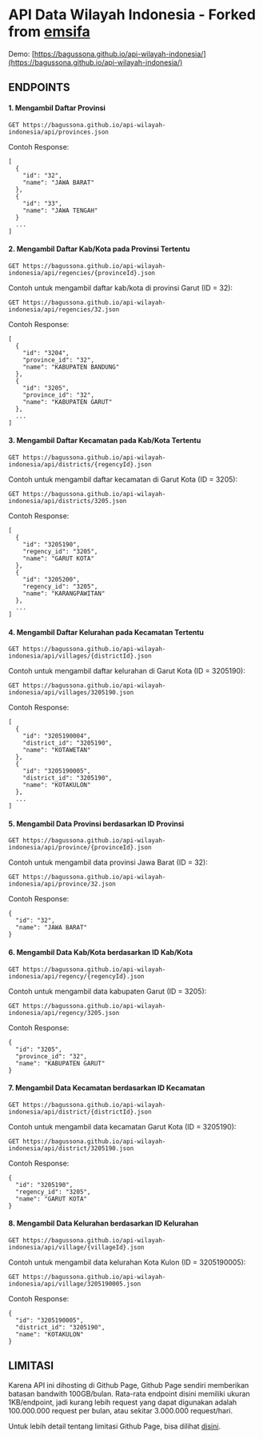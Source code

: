 API Data Wilayah Indonesia - Forked from [emsifa](https://github.com/emsifa/api-wilayah-indonesia)
==========================

Demo: [https://bagussona.github.io/api-wilayah-indonesia/](https://bagussona.github.io/api-wilayah-indonesia/)

## ENDPOINTS

#### 1. Mengambil Daftar Provinsi

```
GET https://bagussona.github.io/api-wilayah-indonesia/api/provinces.json
```

Contoh Response:

```
[
  {
    "id": "32",
    "name": "JAWA BARAT"
  },
  {
    "id": "33",
    "name": "JAWA TENGAH"
  }
  ...
]
```

#### 2. Mengambil Daftar Kab/Kota pada Provinsi Tertentu

```
GET https://bagussona.github.io/api-wilayah-indonesia/api/regencies/{provinceId}.json
```

Contoh untuk mengambil daftar kab/kota di provinsi Garut (ID = 32):

```
GET https://bagussona.github.io/api-wilayah-indonesia/api/regencies/32.json
```

Contoh Response:

```
[
  {
    "id": "3204",
    "province_id": "32",
    "name": "KABUPATEN BANDUNG"
  },
  {
    "id": "3205",
    "province_id": "32",
    "name": "KABUPATEN GARUT"
  },
  ...
]
```

#### 3. Mengambil Daftar Kecamatan pada Kab/Kota Tertentu

```
GET https://bagussona.github.io/api-wilayah-indonesia/api/districts/{regencyId}.json
```

Contoh untuk mengambil daftar kecamatan di Garut Kota (ID = 3205):

```
GET https://bagussona.github.io/api-wilayah-indonesia/api/districts/3205.json
```

Contoh Response:

```
[
  {
    "id": "3205190",
    "regency_id": "3205",
    "name": "GARUT KOTA"
  },
  {
    "id": "3205200",
    "regency_id": "3205",
    "name": "KARANGPAWITAN"
  },
  ...
]
```

#### 4. Mengambil Daftar Kelurahan pada Kecamatan Tertentu

```
GET https://bagussona.github.io/api-wilayah-indonesia/api/villages/{districtId}.json
```

Contoh untuk mengambil daftar kelurahan di Garut Kota (ID = 3205190):

```
GET https://bagussona.github.io/api-wilayah-indonesia/api/villages/3205190.json
```

Contoh Response:

```
[
  {
    "id": "3205190004",
    "district_id": "3205190",
    "name": "KOTAWETAN"
  },
  {
    "id": "3205190005",
    "district_id": "3205190",
    "name": "KOTAKULON"
  },
  ...
]
```

#### 5. Mengambil Data Provinsi berdasarkan ID Provinsi

```
GET https://bagussona.github.io/api-wilayah-indonesia/api/province/{provinceId}.json
```

Contoh untuk mengambil data provinsi Jawa Barat (ID = 32):

```
GET https://bagussona.github.io/api-wilayah-indonesia/api/province/32.json
```

Contoh Response:

```
{
  "id": "32",
  "name": "JAWA BARAT"
}
```

#### 6. Mengambil Data Kab/Kota berdasarkan ID Kab/Kota

```
GET https://bagussona.github.io/api-wilayah-indonesia/api/regency/{regencyId}.json
```

Contoh untuk mengambil data kabupaten Garut (ID = 3205):

```
GET https://bagussona.github.io/api-wilayah-indonesia/api/regency/3205.json
```

Contoh Response:

```
{
  "id": "3205",
  "province_id": "32",
  "name": "KABUPATEN GARUT"
}
```

#### 7. Mengambil Data Kecamatan berdasarkan ID Kecamatan

```
GET https://bagussona.github.io/api-wilayah-indonesia/api/district/{districtId}.json
```

Contoh untuk mengambil data kecamatan Garut Kota (ID = 3205190):

```
GET https://bagussona.github.io/api-wilayah-indonesia/api/district/3205190.json
```

Contoh Response:

```
{
  "id": "3205190",
  "regency_id": "3205",
  "name": "GARUT KOTA"
}
```

#### 8. Mengambil Data Kelurahan berdasarkan ID Kelurahan

```
GET https://bagussona.github.io/api-wilayah-indonesia/api/village/{villageId}.json
```

Contoh untuk mengambil data kelurahan Kota Kulon (ID = 3205190005):

```
GET https://bagussona.github.io/api-wilayah-indonesia/api/village/3205190005.json
```

Contoh Response:

```
{
  "id": "3205190005",
  "district_id": "3205190",
  "name": "KOTAKULON"
}
```

## LIMITASI

Karena API ini dihosting di Github Page, Github Page sendiri memberikan batasan bandwith 100GB/bulan. Rata-rata endpoint disini memiliki ukuran 1KB/endpoint, jadi kurang lebih request yang dapat digunakan adalah 100.000.000 request per bulan, atau sekitar 3.000.000 request/hari.

Untuk lebih detail tentang limitasi Github Page, bisa dilihat [disini](https://help.github.com/en/articles/about-github-pages#usage-limits).
